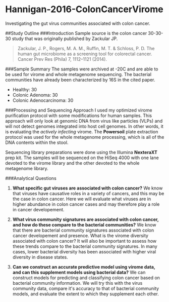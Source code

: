 # Hannigan-2016-ColonCancerVirome
Investigating the gut virus communities associated with colon cancer.

##Study Outline
###Introduction
Sample source is the colon cancer 30-30-30 study that was originally published by Zackular JP.

> Zackular, J. P., Rogers, M. A. M., Ruffin, M. T. & Schloss, P. D. The human gut microbiome as a screening tool for colorectal cancer. Cancer Prev Res (Phila) 7, 1112–1121 (2014).

###Sample Summary
The samples were archived at -20C and are able to be used for virome and whole metagenome sequencing. The bacterial communities have already been characterized by 16S in the cited paper.

* Healthy: 30
* Colonic Adenoma: 30
* Colonic Adenocarcinoma: 30

###Processing and Sequencing Approach
I used my optimized virome purification protocol with some modifications for human samples. This approach will only look at genomic DNA from virus like particles (VLPs) and will not detect genomes integrated into host cell genomes. In other words, it is evaluating the *actively infecting* virome. The **Powersoil** plate extraction protocol was used for the whole metagenome processing, which is all of the DNA contents within the stool.

Sequencing library preparations were done using the Illumina **NexteraXT** prep kit. The samples will be sequenced on the HiSeq 4000 with one lane devoted to the virome library and the other devoted to the whole metagenome library.

###Analytical Questions
1. **What specific gut viruses are associated with colon cancer?** We know that viruses have causative roles in a variety of cancers, and this may be the case in colon cancer. Here we will evaluate what viruses are in higher abundance in colon cancer cases and may therefore play a role in cancer developement.

2. **What virus community signatures are associated with colon cancer, and how do these compare to the bacterial communities?** We know that there are bacterial community signatures associated with colon cancer developement and presence. What is the virome diversity associated with colon cancer? It will also be important to assess how these trends compare to the bacterial community signatures. In many cases, lower bacterial diversity has been associated with higher viral diversity in disease states.

3. **Can we construct an accurate predictive model using virome data, and can this supplement models using bacterial data?** We can construct models for predicting and classifying colon cancer based on bacterial community information. We will try this with the virus community data, compare it's accuracy to that of bacterial community models, and evaluate the extent to which they supplement each other.
